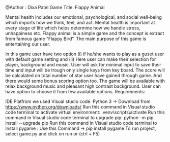 @Author : Dixa Patel Game Title: Flappy Animal

Mental health includes our emotional, psychological, and social well-being which imports how we think, feel, and act. Mental health is important at every stage of life which helps determine how we handle stress, unhappiness etc. Flappy animal is a simple game and the concept is extract from famous game “Flappy Bird”. The main purpose of this game is entertaining our user.

In this game user have two option (i) if he/she wants to play as a guset user with default game setting and (ii) Here user can make their selection for player, background and music.
User will ask for minimal input to save their time and input will be trough only single keys from key board.
The score will be calculated on total number of star user have gained through game. And there would some bonus scoring option too.
The game will be available with relax background music and pleasant high contrast background. User can have option to choose it from few available options.
Requirements:

IDE Platfrom we used Visual studio code.
Python 3 -> Download from https://www.python.org/downloads/
Run this command in Visual studio code terminal to activate virtual environment: .venv\scripts\activate
Run this command in Visual studio code terminal to upgrade pip: python -m pip install --upgrade pip
Run this command in Visual studio code terminal to Install pygame : Use this Command -> pip install pygame
To run project, select game.py and click on run or (ctrl + F5)
